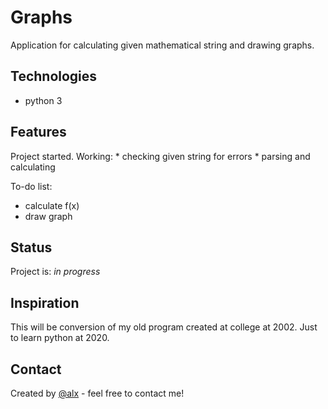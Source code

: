 # Graphs
Application for calculating given mathematical string and drawing graphs. 

## Technologies
* python 3

## Features
Project started. 
Working: 
    * checking given string for errors 
    * parsing and calculating

To-do list:
* calculate f(x)
* draw graph

## Status
Project is: _in progress_

## Inspiration
This will be conversion of my old program created at college at 2002. 
Just to learn python at 2020.

## Contact
Created by [@alx](mailto:alx_nc@tlen.pl) - feel free to contact me!
